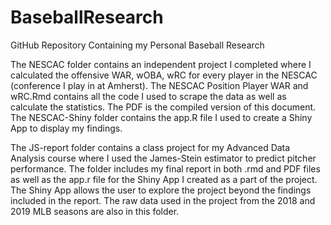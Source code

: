 # BaseballResearch
GitHub Repository Containing my Personal Baseball Research

The NESCAC folder contains an independent project I completed where I calculated the offensive WAR, wOBA, wRC for every player in the NESCAC (conference I play in at Amherst). The NESCAC Position Player WAR and wRC.Rmd contains all the code I used to scrape the data as well as calculate the statistics. The PDF is the compiled version of this document. The NESCAC-Shiny folder contains the app.R file I used to create a Shiny App to display my findings.

The JS-report folder contains a class project for my Advanced Data Analysis course where I used the James-Stein estimator to predict pitcher performance. The folder includes my final report in both .rmd and PDF files as well as the app.r file for the Shiny App I created as a part of the project. The Shiny App allows the user to explore the project beyond the findings included in the report. The raw data used in the project from the 2018 and 2019 MLB seasons are also in this folder.
